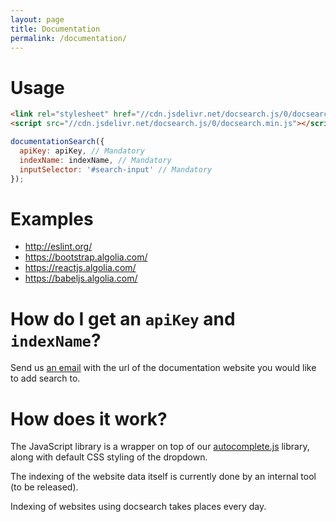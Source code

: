 ```yaml
---
layout: page
title: Documentation
permalink: /documentation/
---
```

# Usage

```html
<link rel="stylesheet" href="//cdn.jsdelivr.net/docsearch.js/0/docsearch.min.css" />
<script src="//cdn.jsdelivr.net/docsearch.js/0/docsearch.min.js"></script>
```

```js
documentationSearch({
  apiKey: apiKey, // Mandatory
  indexName: indexName, // Mandatory
  inputSelector: '#search-input' // Mandatory
});
```

# Examples

- http://eslint.org/
- https://bootstrap.algolia.com/
- https://reactjs.algolia.com/
- https://babeljs.algolia.com/

# How do I get an `apiKey` and `indexName`?

Send us [an email](mailto:docsearch@algolia.com) with the url of
the documentation website you would like to add search to.

# How does it work?

The JavaScript library is a wrapper on top of our
[autocomplete.js](https://github.com/algolia/autocomplete.js) library, along
with default CSS styling of the dropdown.

The indexing of the website data itself is currently done by an internal tool (to be released).

Indexing of websites using docsearch takes places every day.

